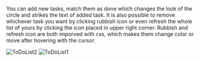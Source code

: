 You can add new tasks, match them as done which changes the look of the circle and strikes the text of added task. It is also possible to remove whichever task you want by clicking rubbish icon or even refresh the whole list of yours by clicking the icon placed in upper right corner. Rubbish and refresh icon are both imporved with css, which makes them change color or move after hovering with the cursor. 


![ToDoList2](https://user-images.githubusercontent.com/50672367/59461490-c879c800-8e21-11e9-8c87-f041eca6c988.jpg)
![ToDoList1](https://user-images.githubusercontent.com/50672367/59461491-c879c800-8e21-11e9-9508-8f5f77bf3584.jpg)
